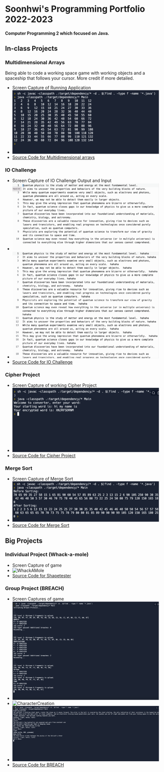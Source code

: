 # Soonhwi's Programming Portfolio 2022-2023
#### Computer Programming 2 which focused on Java.

## In-class Projects

### Multidimensional Arrays
Being able to code a working space game with working objects and a spaceship that follows your cursor. More credit if more detailed. 
* Screen Capture of Running Application
* ![Multidimensional Arrays](https://github.com/Sun-Punks/Portfolio/blob/gh-pages/images/Screen%20Shot%202023-05-31%20at%207.40.01%20AM.png)
* [Source Code for Multidimensional arrays](https://github.com/Sun-Punks/Portfolio/blob/gh-pages/src/multidimensional-arrays.zip) 

### IO Challenge
* Screen Capture of IO Challenge Output and Input
* ![Input](https://github.com/Sun-Punks/Portfolio/blob/gh-pages/images/Screen%20Shot%202023-05-31%20at%208.15.00%20AM.png)
* ![Output](https://github.com/Sun-Punks/Portfolio/blob/gh-pages/images/Screen%20Shot%202023-05-31%20at%208.14.55%20AM.png)
* [Source Code for IO Challenge](https://github.com/Sun-Punks/Portfolio/blob/gh-pages/src/IOChallenge.zip)

### Cipher Project
* Screen Capture of working Cipher Project
* ![CipherProject](https://github.com/Sun-Punks/Portfolio/blob/gh-pages/images/Screen%20Shot%202023-05-31%20at%208.12.03%20AM.png)
* [Source Code for Cipher Project](https://github.com/Sun-Punks/Portfolio/blob/gh-pages/src/Cipher-Project.zip)

### Merge Sort
* Screen Capture of Merge Sort
* ![MergeSort](https://github.com/Sun-Punks/Portfolio/blob/gh-pages/images/Screen%20Shot%202023-05-31%20at%208.22.13%20AM.png)
* [Source Code for Merge Sort](https://github.com/Sun-Punks/Portfolio/blob/gh-pages/src/Merge-Sort.zip)

## Big Projects

### Individual Project (Whack-a-mole)
* Screen Capture of game
* ![WhackAMole]()
* [Source Code for Shapetester]()

### Group Project (BREACH)
* Screen Captures of game
* ![MiniGame](https://github.com/Sun-Punks/Portfolio/blob/gh-pages/images/Screen%20Shot%202023-04-14%20at%209.10.01%20AM.png)
* ![CharacterCreation]()
* ![CombatGameplay](https://github.com/Sun-Punks/Portfolio/blob/gh-pages/images/Screen%20Shot%202023-04-28%20at%209.14.12%20AM.png)
* [Source Code for BREACH](https://github.com/Sun-Punks/Portfolio/blob/gh-pages/src/RPG_Group_Project-main.zip)
